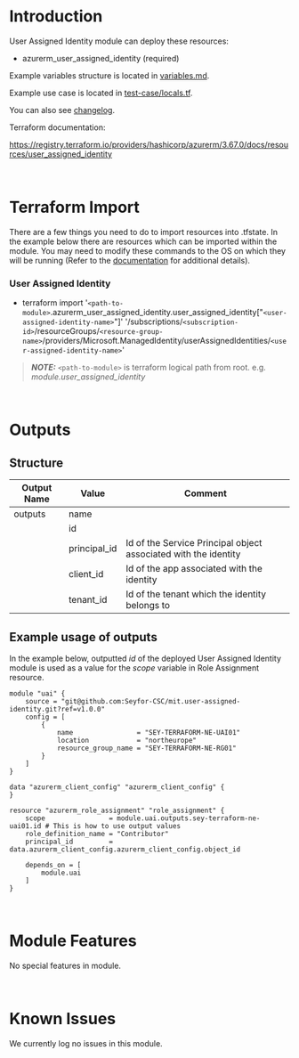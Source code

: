 # Introduction
User Assigned Identity module can deploy these resources:
* azurerm_user_assigned_identity (required)

Example variables structure is located in [variables.md](variables.md).

Example use case is located in [test-case/locals.tf](test-case/locals.tf).

You can also see [changelog](changelog.md).

Terraform documentation:

https://registry.terraform.io/providers/hashicorp/azurerm/3.67.0/docs/resources/user_assigned_identity

&nbsp;

# Terraform Import
There are a few things you need to do to import resources into .tfstate. In the example below there are resources which can be imported within the module. You may need to modify these commands to the OS on which they will be running (Refer to the [documentation](https://developer.hashicorp.com/terraform/cli/commands/import#example-import-into-resource-configured-with-for_each) for additional details).
### User Assigned Identity
* terraform import '`<path-to-module>`.azurerm_user_assigned_identity.user_assigned_identity["`<user-assigned-identity-name>`"]' '/subscriptions/`<subscription-id>`/resourceGroups/`<resource-group-name>`/providers/Microsoft.ManagedIdentity/userAssignedIdentities/`<user-assigned-identity-name>`'

 > **_NOTE:_** `<path-to-module>` is terraform logical path from root. e.g. _module.user\_assigned\_identity_

&nbsp;

# Outputs
## Structure

| Output Name | Value        | Comment                                                         |
| ----------- | ------------ | --------------------------------------------------------------- |
| outputs     | name         |                                                                 |
|             | id           |                                                                 |
|             | principal_id | Id of the Service Principal object associated with the identity |
|             | client_id    | Id of the app associated with the identity                      |
|             | tenant_id    | Id of the tenant which the identity belongs to                  |


## Example usage of outputs
In the example below, outputted _id_ of the deployed User Assigned Identity module is used as a value for the _scope_ variable in Role Assignment resource.
```
module "uai" {
    source = "git@github.com:Seyfor-CSC/mit.user-assigned-identity.git?ref=v1.0.0"
    config = [
        {
            name                = "SEY-TERRAFORM-NE-UAI01"
            location            = "northeurope"
            resource_group_name = "SEY-TERRAFORM-NE-RG01"
        }
    ]
}

data "azurerm_client_config" "azurerm_client_config" {
}

resource "azurerm_role_assignment" "role_assignment" {
    scope                = module.uai.outputs.sey-terraform-ne-uai01.id # This is how to use output values
    role_definition_name = "Contributor"
    principal_id         = data.azurerm_client_config.azurerm_client_config.object_id

    depends_on = [
        module.uai
    ]
}
```

&nbsp;

# Module Features
No special features in module.

&nbsp;

# Known Issues
We currently log no issues in this module.